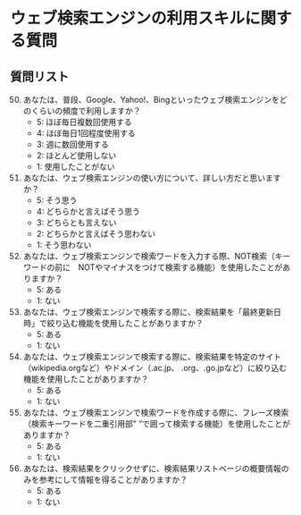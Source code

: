 # ウェブ検索エンジンの利用スキルに関する質問

## 質問リスト
50. あなたは、普段、Google、Yahoo!、Bingといったウェブ検索エンジンをどのくらいの頻度で利用しますか？
	* 5: ほぼ毎日複数回使用する
	* 4: ほぼ毎日1回程度使用する
	* 3: 週に数回使用する
	* 2: ほとんど使用しない
	* 1: 使用したことがない
51. あなたは、ウェブ検索エンジンの使い方について、詳しい方だと思いますか？
	* 5: そう思う
	* 4: どちらかと言えばそう思う
	* 3: どちらとも言えない
	* 2: どちらかと言えばそう思わない
	* 1: そう思わない
52. あなたは、ウェブ検索エンジンで検索ワードを入力する際、NOT検索（キーワードの前に　NOTやマイナスをつけて検索する機能）を使用したことがありますか？
	* 5: ある
	* 1: ない
53. あなたは、ウェブ検索エンジンで検索する際に、検索結果を「最終更新日時」で絞り込む機能を使用したことがありますか？
	* 5: ある
	* 1: ない
54. あなたは、ウェブ検索エンジンで検索する際に、検索結果を特定のサイト（wikipedia.orgなど）やドメイン（.ac.jp、 .org、.go.jpなど）に絞り込む機能を使用したことがありますか？
	* 5: ある
	* 1: ない
55. あなたは、ウェブ検索エンジンで検索ワードを作成する際に、フレーズ検索（検索キーワードを二重引用部” ”で囲って検索する機能）を使用したことがありますか？
	* 5: ある
	* 1: ない
56. あなたは、検索結果をクリックせずに、検索結果リストページの概要情報のみを参考にして情報を得ることがありますか？
	* 5: ある
	* 1: ない
